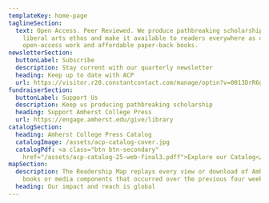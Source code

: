 ```yaml
---
templateKey: home-page
taglineSection:
  text: Open Access. Peer Reviewed. We produce pathbreaking scholarship with a
    liberal arts ethos and make it available to readers everywhere as digital,
    open-access work and affordable paper-back books.
newsletterSection:
  buttonLabel: Subscribe
  description: Stay current with our quarterly newsletter
  heading: Keep up to date with ACP
  url: https://visitor.r20.constantcontact.com/manage/optin?v=0013DrR6g8m_-n07OrbI1eZRz5CjLmfcdeXQPZX4RlDGW9zhWbxaf90uX_8hMD9IXD2pSe5XnutydjyXery33ZRgKEOSwQbT9bWpgP0TFN-LGE%3D
fundraiserSection:
  buttonLabel: Support Us
  description: Keep us producing pathbreaking scholarship
  heading: Support Amherst College Press
  url: https://engage.amherst.edu/give/library
catalogSection:
  heading: Amherst College Press Catalog
  catalogImage: /assets/acp-catalog-cover.jpg
  catalogPdf: <a class="btn btn-secondary"
    href="/assets/acp-catalog-25-web-final3.pdff">Explore our Catalog</a>
mapSection:
  description: The Readership Map replays every view or download of Amherst Press
    books or media components that occurred over the previous four weeks.
  heading: Our impact and reach is global
---
```

